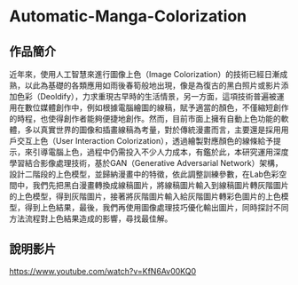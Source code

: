 # Automatic-Manga-Colorization
## 作品簡介
近年來，使用人工智慧來進行圖像上色（Image Colorization）的技術已經日漸成熟，以此為基礎的各類應用如雨後春筍般地出現，像是為復古的黑白照片或影片添加色彩（Deoldify），力求重現古早時的生活情景，另一方面，這項技術普遍被運用在數位媒體創作中，例如根據電腦繪圖的線稿，賦予適當的顏色，不僅縮短創作的時程，也使得創作者能夠便捷地創作。然而，目前市面上擁有自動上色功能的軟體，多以真實世界的圖像和插畫線稿為考量，對於傳統漫畫而言，主要還是採用用戶交互上色（User Interaction Colorization），透過繪製對應顏色的線條給予提示，來引導電腦上色，過程中仍需投入不少人力成本，有鑑於此，本研究運用深度學習結合影像處理技術，基於GAN（Generative Adversarial Network）架構，設計二階段的上色模型，並歸納漫畫中的特徵，依此調整訓練參數，在Lab色彩空間中，我們先把黑白漫畫轉換成線稿圖片，將線稿圖片輸入到線稿圖片轉灰階圖片的上色模型，得到灰階圖片，接著將灰階圖片輸入給灰階圖片轉彩色圖片的上色模型，得到上色結果，最後，我們再使用圖像處理技巧優化輸出圖片，同時探討不同方法流程對上色結果造成的影響，尋找最佳解。
## 說明影片
https://www.youtube.com/watch?v=KfN6Av00KQ0
